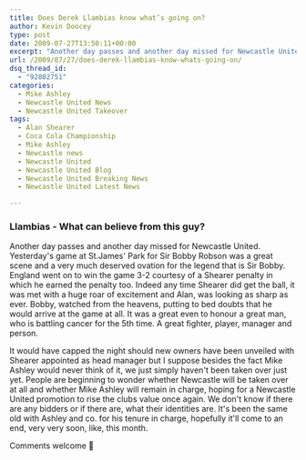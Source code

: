 ```yaml
---
title: Does Derek Llambias know what’s going on?
author: Kevin Doocey
type: post
date: 2009-07-27T13:50:11+00:00
excerpt: "Another day passes and another day missed for Newcastle United. Yesterday's game at"
url: /2009/07/27/does-derek-llambias-know-whats-going-on/
dsq_thread_id:
  - "92802751"
categories:
  - Mike Ashley
  - Newcastle United News
  - Newcastle United Takeover
tags:
  - Alan Shearer
  - Coca Cola Championship
  - Mike Ashley
  - Newcastle news
  - Newcastle United
  - Newcastle United Blog
  - Newcastle United Breaking News
  - Newcastle United Latest News

---
```

### Llambias - What can believe from this guy?

Another day passes and  another day missed for Newcastle United. Yesterday's game at St.James' Park for Sir Bobby Robson was a great scene and a very much deserved ovation for the legend that is Sir Bobby. England went on to win the game 3-2 courtesy of a Shearer penalty in which he earned the penalty too. Indeed any time Shearer did get the ball, it was met with a huge roar of excitement and Alan, was looking as sharp as ever. Bobby, watched from the heavens, putting to bed doubts that he would arrive at the game at all. It was a great even to honour a great man, who is battling cancer for the 5th time. A great fighter, player, manager and person.

It would have capped the night should new owners have been unveiled with Shearer appointed as head manager but I suppose besides the fact Mike Ashley would never think of it, we just simply haven't been taken over just yet. People are beginning to wonder whether Newcastle will be taken over at all and whether Mike Ashley will remain in charge, hoping for a Newcastle United promotion to rise the clubs value once again. We don't know if there are any bidders or if there are, what their identities are. It's been the same old with Ashley and co. for his tenure in charge, hopefully it'll come to an end, very very soon, like, this month.

Comments welcome 🙂
